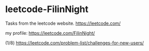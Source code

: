 # leetcode-FilinNight
Tasks from the leetcode website.
https://leetcode.com/

my profile:
https://leetcode.com/FilinNight/

(1/8)
https://leetcode.com/problem-list/challenges-for-new-users/
